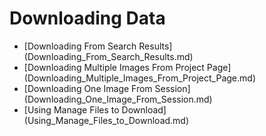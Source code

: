 #  Downloading Data

 - [Downloading From Search Results] (Downloading_From_Search_Results.md)
 - [Downloading Multiple Images From Project Page] (Downloading_Multiple_Images_From_Project_Page.md)
 - [Downloading One Image From Session] (Downloading_One_Image_From_Session.md)
 - [Using Manage Files to Download] (Using_Manage_Files_to_Download.md)
